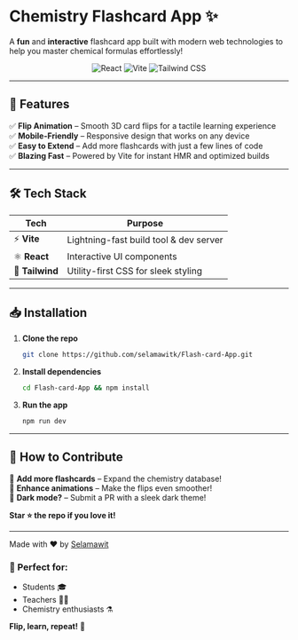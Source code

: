 # Chemistry Flashcard App ✨  

A **fun** and **interactive** flashcard app built with modern web technologies to help you master chemical formulas effortlessly!  

<div align="center">  
  <img src="https://img.shields.io/badge/React-61DAFB?style=for-the-badge&logo=react&logoColor=black" alt="React" />  
  <img src="https://img.shields.io/badge/Vite-B73BFE?style=for-the-badge&logo=vite&logoColor=white" alt="Vite" />  
  <img src="https://img.shields.io/badge/Tailwind_CSS-38B2AC?style=for-the-badge&logo=tailwind-css&logoColor=white" alt="Tailwind CSS" />  
</div>  

---

## 🚀 Features  

✅ **Flip Animation** – Smooth 3D card flips for a tactile learning experience  
✅ **Mobile-Friendly** – Responsive design that works on any device  
✅ **Easy to Extend** – Add more flashcards with just a few lines of code  
✅ **Blazing Fast** – Powered by Vite for instant HMR and optimized builds  

---

## 🛠️ Tech Stack  

| **Tech**       | **Purpose**                          |  
|----------------|--------------------------------------|  
| ⚡ **Vite**    | Lightning-fast build tool & dev server |  
| ⚛️ **React**  | Interactive UI components            |  
| 🎨 **Tailwind**| Utility-first CSS for sleek styling  |  

---

## 📥 Installation  

1. **Clone the repo**  
   ```sh  
   git clone https://github.com/selamawitk/Flash-card-App.git  
   ```  
2. **Install dependencies**  
   ```sh  
   cd Flash-card-App && npm install  
   ```  
3. **Run the app**  
   ```sh  
   npm run dev  
   ```  

---

## 🌟 How to Contribute  

🔹 **Add more flashcards** – Expand the chemistry database!  
🔹 **Enhance animations** – Make the flips even smoother!  
🔹 **Dark mode?** – Submit a PR with a sleek dark theme!  

**Star ⭐ the repo if you love it!**  

---

Made with ❤️ by [Selamawit](https://github.com/selamawitk)  


### 🎯 Perfect for:  
- Students 🎓  
- Teachers 👩‍🏫  
- Chemistry enthusiasts ⚗️  

**Flip, learn, repeat!** 🔄
